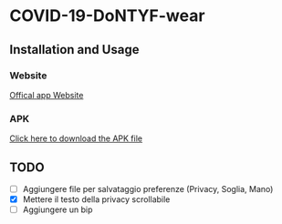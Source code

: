 # COVID-19-DoNTYF-wear

## Installation and Usage

### Website
[Offical app Website](https://sites.google.com/d/1qzfLlL8PLylVsKk7v1anWFwWKd_z00MN/p/136BS4jahodWvdjo-YWIOxO9dFwGnpBIq)

### APK
[Click here to download the APK file](https://github.com/sirslab/COVID-19-DoNTYF-wear/raw/master/app/build/outputs/apk/debug/app-debug.apk)

## TODO
- [ ] Aggiungere file per salvataggio preferenze (Privacy, Soglia, Mano)
- [x] Mettere il testo della privacy scrollabile
- [ ] Aggiungere un bip
